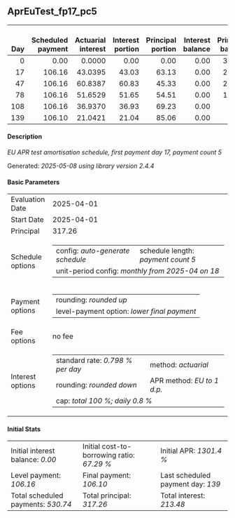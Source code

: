 <h2>AprEuTest_fp17_pc5</h2>
<table>
    <thead style="vertical-align: bottom;">
        <th style="text-align: right;">Day</th>
        <th style="text-align: right;">Scheduled payment</th>
        <th style="text-align: right;">Actuarial interest</th>
        <th style="text-align: right;">Interest portion</th>
        <th style="text-align: right;">Principal portion</th>
        <th style="text-align: right;">Interest balance</th>
        <th style="text-align: right;">Principal balance</th>
        <th style="text-align: right;">Total actuarial interest</th>
        <th style="text-align: right;">Total interest</th>
        <th style="text-align: right;">Total principal</th>
    </thead>
    <tr style="text-align: right;">
        <td class="ci00">0</td>
        <td class="ci01" style="white-space: nowrap;">0.00</td>
        <td class="ci02">0.0000</td>
        <td class="ci03">0.00</td>
        <td class="ci04">0.00</td>
        <td class="ci05">0.00</td>
        <td class="ci06">317.26</td>
        <td class="ci07">0.0000</td>
        <td class="ci08">0.00</td>
        <td class="ci09">0.00</td>
    </tr>
    <tr style="text-align: right;">
        <td class="ci00">17</td>
        <td class="ci01" style="white-space: nowrap;">106.16</td>
        <td class="ci02">43.0395</td>
        <td class="ci03">43.03</td>
        <td class="ci04">63.13</td>
        <td class="ci05">0.00</td>
        <td class="ci06">254.13</td>
        <td class="ci07">43.0395</td>
        <td class="ci08">43.03</td>
        <td class="ci09">63.13</td>
    </tr>
    <tr style="text-align: right;">
        <td class="ci00">47</td>
        <td class="ci01" style="white-space: nowrap;">106.16</td>
        <td class="ci02">60.8387</td>
        <td class="ci03">60.83</td>
        <td class="ci04">45.33</td>
        <td class="ci05">0.00</td>
        <td class="ci06">208.80</td>
        <td class="ci07">103.8782</td>
        <td class="ci08">103.86</td>
        <td class="ci09">108.46</td>
    </tr>
    <tr style="text-align: right;">
        <td class="ci00">78</td>
        <td class="ci01" style="white-space: nowrap;">106.16</td>
        <td class="ci02">51.6529</td>
        <td class="ci03">51.65</td>
        <td class="ci04">54.51</td>
        <td class="ci05">0.00</td>
        <td class="ci06">154.29</td>
        <td class="ci07">155.5312</td>
        <td class="ci08">155.51</td>
        <td class="ci09">162.97</td>
    </tr>
    <tr style="text-align: right;">
        <td class="ci00">108</td>
        <td class="ci01" style="white-space: nowrap;">106.16</td>
        <td class="ci02">36.9370</td>
        <td class="ci03">36.93</td>
        <td class="ci04">69.23</td>
        <td class="ci05">0.00</td>
        <td class="ci06">85.06</td>
        <td class="ci07">192.4682</td>
        <td class="ci08">192.44</td>
        <td class="ci09">232.20</td>
    </tr>
    <tr style="text-align: right;">
        <td class="ci00">139</td>
        <td class="ci01" style="white-space: nowrap;">106.10</td>
        <td class="ci02">21.0421</td>
        <td class="ci03">21.04</td>
        <td class="ci04">85.06</td>
        <td class="ci05">0.00</td>
        <td class="ci06">0.00</td>
        <td class="ci07">213.5103</td>
        <td class="ci08">213.48</td>
        <td class="ci09">317.26</td>
    </tr>
</table>
<h4>Description</h4>
<p><i>EU APR test amortisation schedule, first payment day 17, payment count 5</i></p>
<p>Generated: <i>2025-05-08 using library version 2.4.4</i></p>
<h4>Basic Parameters</h4>
<table>
    <tr>
        <td>Evaluation Date</td>
        <td>2025-04-01</td>
    </tr>
    <tr>
        <td>Start Date</td>
        <td>2025-04-01</td>
    </tr>
    <tr>
        <td>Principal</td>
        <td>317.26</td>
    </tr>
    <tr>
        <td>Schedule options</td>
        <td>
            <table>
                <tr>
                    <td>config: <i>auto-generate schedule</i></td>
                    <td>schedule length: <i><i>payment count</i> 5</i></td>
                </tr>
                <tr>
                    <td colspan="2" style="white-space: nowrap;">unit-period config: <i>monthly from 2025-04 on 18</i></td>
                </tr>
            </table>
        </td>
    </tr>
    <tr>
        <td>Payment options</td>
        <td>
            <table>
                <tr>
                    <td>rounding: <i>rounded up</i></td>
                </tr>
                <tr>
                    <td>level-payment option: <i>lower&nbsp;final&nbsp;payment</i></td>
                </tr>
            </table>
        </td>
    </tr>
    <tr>
        <td>Fee options</td>
        <td>no fee
        </td>
    </tr>
    <tr>
        <td>Interest options</td>
        <td>
            <table>
                <tr>
                    <td>standard rate: <i>0.798 % per day</i></td>
                    <td>method: <i>actuarial</i></td>
                </tr>
                <tr>
                    <td>rounding: <i>rounded down</i></td>
                    <td>APR method: <i>EU to 1 d.p.</i></td>
                </tr>
                <tr>
                    <td colspan="2">cap: <i>total 100 %; daily 0.8 %</td>
                </tr>
            </table>
        </td>
    </tr>
</table>
<h4>Initial Stats</h4>
<table>
    <tr>
        <td>Initial interest balance: <i>0.00</i></td>
        <td>Initial cost-to-borrowing ratio: <i>67.29 %</i></td>
        <td>Initial APR: <i>1301.4 %</i></td>
    </tr>
    <tr>
        <td>Level payment: <i>106.16</i></td>
        <td>Final payment: <i>106.10</i></td>
        <td>Last scheduled payment day: <i>139</i></td>
    </tr>
    <tr>
        <td>Total scheduled payments: <i>530.74</i></td>
        <td>Total principal: <i>317.26</i></td>
        <td>Total interest: <i>213.48</i></td>
    </tr>
</table>